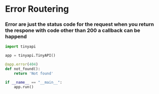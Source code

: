 # Error Routering

### Error are just the status code for the request when you return the respone with code other than 200 a callback can be happend

```py
import tinyapi

app = tinyapi.TinyAPI()

@app.error(404)
def not_found():
    return 'Not found'

if __name__ == "__main__":
    app.run()
```